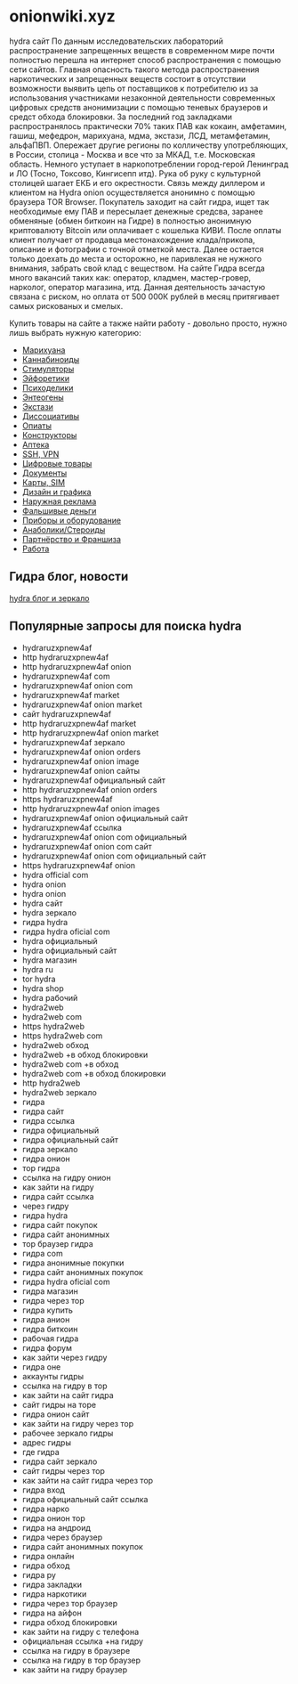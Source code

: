 # onionwiki.xyz
hydra сайт
По данным исследовательских лабораторий распространение запрещенных веществ в современном мире почти полностью перешла на интернет способ распространения с помощью сети сайтов. Главная опасность такого метода распространения наркотических и запрещенных веществ состоит в отсутствии возможности выявить цепь от поставщиков к потребителю из за использования участниками незаконной деятельности современных цифровых средств анонимизации с помощью теневых браузеров и средст обхода блокировки. 
За последний год закладками распространялось практически 70% таких ПАВ как кокаин, амфетамин, гашиш, мефедрон, марихуана, мдма, экстази, ЛСД, метамфетамин, альфаПВП. 
Опережает другие регионы по колличеству употребляющих, в России, столица - Москва и все что за МКАД, т.е. Московская область. Немного уступает в наркопотреблении город-герой Ленинград и ЛО (Тосно, Токсово, Кингисепп итд). Рука об руку с культурной столицей шагает ЕКБ и его окрестности. 
Связь между диллером и клиентом  на Hydra onion осуществляется анонимно с помощью браузера TOR Browser. Покупатель заходит на сайт гидра, ищет так необходимые ему ПАВ и пересылает денежные средсва, заранее обменяные (обмен биткоин на Гидре) в полностью анонимную криптовалюту Bitcoin или оплачивает  с кошелька КИВИ. После оплаты клиент получает от продавца местонахождение клада/прикопа, описание и фотографии с точной отметкой места. Далее остается только доехать до места и осторожно, не паривлекая не нужного внимания, забрать свой клад с веществом. 
На сайте Гидра всегда много вакансий таких как: оператор, кладмен, мастер-гровер, нарколог, оператор магазина, итд. Данная деятельность зачастую связана с риском, но оплата от 500 000К рублей в месяц притягивает самых рискованых и смелых.

Купить товары на сайте а также найти работу - довольно просто, нужно лишь выбрать нужную категорию:
 
* [Марихуана](https://hyidra2web.com/)
* [Каннабиноиды](https://hyidra2web.com/)
* [Cтимуляторы](https://hyidra2web.com/)
* [Эйфоретики](https://hyidra2web.com/)
* [Психоделики](https://hyidra2web.com/)
* [Энтеогены](https://hyidra2web.com/)
* [Экстази](https://hyidra2web.com/)
* [Диссоциативы](https://hyidra2web.com/)
* [Опиаты](https://hyidra2web.com/)
* [Конструкторы](https://hyidra2web.com/)
* [Аптека](https://hyidra2web.com/)
* [SSH, VPN](https://hyidra2web.com/)
* [Цифровые товары](https://hyidra2web.com/)
* [Документы](https://hyidra2web.com/)
* [Карты, SIM](https://hyidra2web.com/)
* [Дизайн и графика](https://hyidra2web.com/)
* [Наружная реклама](https://hyidra2web.com/)
* [Фальшивые деньги](https://hyidra2web.com/)
* [Приборы и оборудование](https://hyidra2web.com/)
* [Анаболики/Стероиды](https://hyidra2web.com/)
* [Партнёрство и Франшиза](https://hyidra2web.com/)
* [Работа](https://hyidra2web.com/)

## Гидра блог, новости
[hydra блог и зеркало](https://onionwiki.xyz/)

## Популярные запросы для поиска hydra
* hydraruzxpnew4af
* http hydraruzxpnew4af
* http hydraruzxpnew4af onion	
* hydraruzxpnew4af com	
* hydraruzxpnew4af onion com	
* hydraruzxpnew4af market	
* hydraruzxpnew4af onion market	
* сайт hydraruzxpnew4af	
* http hydraruzxpnew4af market	
* http hydraruzxpnew4af onion market	
* hydraruzxpnew4af зеркало	
* hydraruzxpnew4af onion orders	
* hydraruzxpnew4af onion image	
* hydraruzxpnew4af onion сайты	
* hydraruzxpnew4af официальный сайт	
* http hydraruzxpnew4af onion orders	
* https hydraruzxpnew4af	
* http hydraruzxpnew4af onion images	
* hydraruzxpnew4af onion официальный сайт	
* hydraruzxpnew4af ссылка	
* hydraruzxpnew4af onion com официальный	
* hydraruzxpnew4af onion com сайт	
* hydraruzxpnew4af onion com официальный сайт	
* https hydraruzxpnew4af onion
* hydra official com	
* hydra onion
* hydra onion	
* hydra сайт
* hydra зеркало
* гидра hydra
* гидра hydra oficial com
* hydra официальный
* hydra официальный сайт
* hydra магазин
* hydra ru
* tor hydra
* hydra shop
* hydra рабочий
* hydra2web	
* hydra2web com	
* https hydra2web	
* https hydra2web com	
* hydra2web обход
* hydra2web +в обход блокировки	
* hydra2web com +в обход	
* hydra2web com +в обход блокировки	
* http hydra2web	
* hydra2web зеркало
* гидра
* гидра сайт	
* гидра ссылка	
* гидра официальный	
* гидра официальный сайт	
* гидра зеркало	
* гидра онион	
* тор гидра	
* ссылка на гидру онион
* как зайти на гидру	
* гидра сайт ссылка	
* через гидру
* гидра hydra	
* гидра сайт покупок	
* гидра сайт анонимных	
* тор браузер гидра	
* гидра com	
* гидра анонимные покупки	
* гидра сайт анонимных покупок
* гидра hydra oficial com
* гидра магазин	
* гидра через тор
* гидра купить	
* гидра анион
* гидра биткоин
* рабочая гидра
* гидра форум	
* как зайти через гидру	
* гидра оне	
* аккаунты гидры	
* ссылка на гидру в тор	
* как зайти на сайт гидра
* сайт гидры на торе	
* гидра онион сайт
* как зайти на гидру через тор
* рабочее зеркало гидры
* адрес гидры
* где гидра
* гидра сайт зеркало
* сайт гидры через тор
* как зайти на сайт гидра через тор
* гидра вход
* гидра официальный сайт ссылка
* гидра нарко
* гидра онион тор	
* гидра на андроид
* гидра через браузер
* гидра сайт анонимных покупок
* гидра онлайн
* гидра обход
* гидра ру
* гидра закладки
* гидра наркотики
* гидра через тор браузер
* гидра на айфон
* гидра обход блокировки
* как зайти на гидру с телефона
* официальная ссылка +на гидру
* ссылка на гидру в браузере
* ссылка на гидру в тор браузер
* как зайти на гидру браузер



